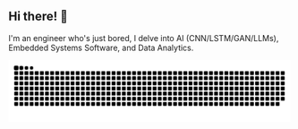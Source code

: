 ## Hi there! 👋

I'm an engineer who's just bored, I delve into AI (CNN/LSTM/GAN/LLMs), Embedded Systems Software, and Data Analytics.

![GitHub Snake Animation](https://github.com/Platane/snk/raw/output/github-contribution-grid-snake.svg)
